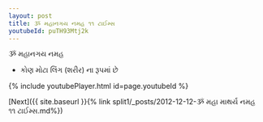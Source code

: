 ```yaml
---
layout: post
title: ૐ મહાનગય નમહ ૧૧ ટાઈમ્સ
youtubeId: puTH93Mtj2k
---
```

 
 
 ૐ મહાનગય નમહ  
 
 -  કોણ મોટા લિંગ (શરીર) ના રૂપમાં છે 
 
  
 
  
 
 
 
 
 
 


{% include youtubePlayer.html id=page.youtubeId %}
 
[Next]({{ site.baseurl }}{% link  split1/_posts/2012-12-12-ૐ મહા માથર્ય નમહ ૧૧ ટાઈમ્સ.md%})
 
